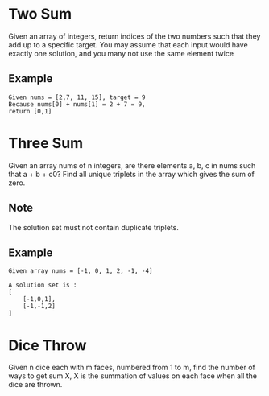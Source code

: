 # Two Sum
Given an array of integers, return indices of the two numbers such that they add up to a specific target.
You may assume that each input would have exactly one solution, and you many not use the same element twice

## Example
```
Given nums = [2,7, 11, 15], target = 9
Because nums[0] + nums[1] = 2 + 7 = 9,
return [0,1]
```

# Three Sum
Given an array nums of n integers, are there elements a, b, c in nums such that a + b + c0? Find all unique triplets in the array which gives the sum of zero.

## Note
The solution set must not contain duplicate triplets.

## Example
```
Given array nums = [-1, 0, 1, 2, -1, -4]

A solution set is :
[
    [-1,0,1],
    [-1,-1,2]
]
```

# Dice Throw
Given n dice each with m faces, numbered from 1 to m, find the number of ways to get sum X, X is the summation of values on each face when all the dice are thrown.